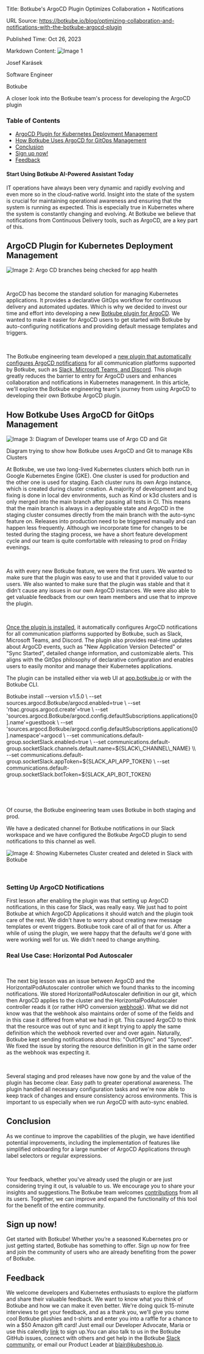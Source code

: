 Title: Botkube's ArgoCD Plugin Optimizes Collaboration + Notifications

URL Source: https://botkube.io/blog/optimizing-collaboration-and-notifications-with-the-botkube-argocd-plugin

Published Time: Oct 26, 2023

Markdown Content:
![Image 1](https://cdn.prod.website-files.com/634fabb21508d6c9db9bc46f/636df3f0810c273feb4b4ad3_VEyGvbbIe6fYlHwidQsOYSS3FvzlHuQsOUjeuZzXWJw.jpeg)

Josef Karásek

Software Engineer

Botkube

A closer look into the Botkube team's process for developing the ArgoCD plugin

### Table of Contents

*   [ArgoCD Plugin for Kubernetes Deployment Management](https://botkube.io/blog/optimizing-collaboration-and-notifications-with-the-botkube-argocd-plugin#argocd-plugin-for-kubernetes-deployment-management)
*   [How Botkube Uses ArgoCD for GitOps Management](https://botkube.io/blog/optimizing-collaboration-and-notifications-with-the-botkube-argocd-plugin#how-botkube-uses-argocd-for-gitops-management)
*   [Conclusion](https://botkube.io/blog/optimizing-collaboration-and-notifications-with-the-botkube-argocd-plugin#conclusion)
*   [Sign up now!](https://botkube.io/blog/optimizing-collaboration-and-notifications-with-the-botkube-argocd-plugin#sign-up-now-)
*   [Feedback](https://botkube.io/blog/optimizing-collaboration-and-notifications-with-the-botkube-argocd-plugin#feedback)

#### Start Using Botkube AI-Powered Assistant Today

IT operations have always been very dynamic and rapidly evolving and even more so in the cloud-native world. Insight into the state of the system is crucial for maintaining operational awareness and ensuring that the system is running as expected. This is especially true in Kubernetes where the system is constantly changing and evolving. At Botkube we believe that notifications from Continuous Delivery tools, such as ArgoCD, are a key part of this.

ArgoCD Plugin for Kubernetes Deployment Management
--------------------------------------------------

![Image 2: Argo CD branches being checked for app health](https://cdn.prod.website-files.com/634fabb21508d6c9db9bc46f/650e09b69191288d41cf2161_rih56gy96kbqx4UzlDDmVadKW9ieXnfmbXLOwzJiDWgHBDzmW0vG867PZM74YdzH5YkNHY-9F2xaVfJTam8eFpvSgzoB4EX-FxDPzLzqMvKJmSNtSBwIRifp2EctcHW3oeh_ruepqkKpwhfFyDzS5Kc.gif)

‍

ArgoCD has become the standard solution for managing Kubernetes applications. It provides a declarative GitOps workflow for continuous delivery and automated updates. Which is why we decided to invest our time and effort into developing a new [Botkube plugin for ArgoCD](https://botkube.io/integration/argo-cd-botkube-kubernetes-integration). We wanted to make it easier for ArgoCD users to get started with Botkube by auto-configuring notifications and providing default message templates and triggers.

‍

The Botkube engineering team developed a [new plugin that automatically configures ArgoCD notifications](https://docs.botkube.io/usage/source/argocd) for all communication platforms supported by Botkube, such as [Slack, Microsoft Teams, and Discord](https://botkube.io/integrations). This plugin greatly reduces the barrier to entry for ArgoCD users and enhances collaboration and notifications in Kubernetes management. In this article, we'll explore the Botkube engineering team's journey from using ArgoCD to developing their own Botkube ArgoCD plugin.

How Botkube Uses ArgoCD for GitOps Management
---------------------------------------------

![Image 3: Diagram of Developer teams use of Argo CD and Git](https://cdn.prod.website-files.com/634fabb21508d6c9db9bc46f/653a912003e50d0ea9eb0c15_Argo%20Sync%20Image%20(1).png)

Diagram trying to show how Botkube uses ArgoCD and Git to manage K8s Clusters

At Botkube, we use two long-lived Kubernetes clusters which both run in Google Kubernetes Engine (GKE). One cluster is used for production and the other one is used for staging. Each cluster runs its own Argo instance, which is created during cluster creation. A majority of development and bug fixing is done in local dev environments, such as Kind or k3d clusters and is only merged into the main branch after passing all tests in CI. This means that the main branch is always in a deployable state and ArgoCD in the staging cluster consumes directly from the main branch with the auto-sync feature on. Releases into production need to be triggered manually and can happen less frequently. Although we incorporate time for changes to be tested during the staging process, we have a short feature development cycle and our team is quite comfortable with releasing to prod on Friday evenings.

‍

As with every new Botkube feature, we were the first users. We wanted to make sure that the plugin was easy to use and that it provided value to our users. We also wanted to make sure that the plugin was stable and that it didn't cause any issues in our own ArgoCD instances. We were also able to get valuable feedback from our own team members and use that to improve the plugin.

‍

[Once the plugin is installed](https://docs.botkube.io/configuration/source/argocd/), it automatically configures ArgoCD notifications for all communication platforms supported by Botkube, such as Slack, Microsoft Teams, and Discord. The plugin also provides real-time updates about ArgoCD events, such as "New Application Version Detected" or "Sync Started", detailed change information, and customizable alerts. This aligns with the GitOps philosophy of declarative configuration and enables users to easily monitor and manage their Kubernetes applications.

The plugin can be installed either via web UI at [app.botkube.io](https://app.botkube.io/) or with the Botkube CLI.

  Botkube install --version v1.5.0 \\
  --set sources.argocd.Botkube/argocd.enabled=true \\
  --set 'rbac.groups.argocd.create'=true \\
  --set 'sources.argocd.Botkube/argocd.config.defaultSubscriptions.applications\[0\].name'=guestbook \\
  --set 'sources.argocd.Botkube/argocd.config.defaultSubscriptions.applications\[0\].namespace'=argocd \\
  --set communications.default-group.socketSlack.enabled=true \\
  --set communications.default-group.socketSlack.channels.default.name=${SLACK\_CHANNEL\_NAME} \\
  --set communications.default-group.socketSlack.appToken=${SLACK\_API\_APP\_TOKEN} \\
  --set communications.default-group.socketSlack.botToken=${SLACK\_API\_BOT\_TOKEN}

‍

‍

Of course, the Botkube engineering team uses Botkube in both staging and prod.

We have a dedicated channel for Botkube notifications in our Slack workspace and we have configured the Botkube ArgoCD plugin to send notifications to this channel as well.

![Image 4: Showing Kubernetes Cluster created and deleted in Slack with Botkube](https://cdn.prod.website-files.com/634fabb21508d6c9db9bc46f/653a68dff56c4c123324282e_L72F7n2Dmu8c1Ua4Zpyw7FLyLF4LTUh7AjQ8cKUg5u8TguoHXxfwbYBJYMtZjMXCm6PXk3xyEj-dwF83OsRdwoA-RXiMUHSnIQppKb6WnZSim6V8x5_1vp94dlRVuFj7L_fFlwG7Ir_VYrORpIZkzmA.png)

‍

### Setting Up ArgoCD Notifications

First lesson after enabling the plugin was that setting up ArgoCD notifications, in this case for Slack, was really easy. We just had to point Botkube at which ArgoCD Applications it should watch and the plugin took care of the rest. We didn't have to worry about creating new message templates or event triggers. Botkube took care of all of that for us. After a while of using the plugin, we were happy that the defaults we'd gone with were working well for us. We didn't need to change anything.

### Real Use Case: Horizontal Pod Autoscaler

‍

The next big lesson was an issue between ArgoCD and the HorizontalPodAutoscaler controller which we found thanks to the incoming notifications. We stored HorizontalPodAutoscaler definition in our git, which then ArgoCD applies to the cluster and the HorizontalPodAutoscaler controller reads it (or rather HPO conversion [webhook](https://github.com/kubernetes/kubernetes/issues/74099)). What we did not know was that the webhook also maintains order of some of the fields and in this case it differed from what we had in git. This caused ArgoCD to think that the resource was out of sync and it kept trying to apply the same definition which the webhook reverted over and over again. Naturally, Botkube kept sending notifications about this: "OutOfSync" and "Synced". We fixed the issue by storing the resource definition in git in the same order as the webhook was expecting it.

‍

Several staging and prod releases have now gone by and the value of the plugin has become clear. Easy path to greater operational awareness. The plugin handled all necessary configuration tasks and we're now able to keep track of changes and ensure consistency across environments. This is important to us especially when we run ArgoCD with auto-sync enabled.

Conclusion
----------

As we continue to improve the capabilities of the plugin, we have identified potential improvements, including the implementation of features like simplified onboarding for a large number of ArgoCD Applications through label selectors or regular expressions.

‍

Your feedback, whether you've already used the plugin or are just considering trying it out, is valuable to us. We encourage you to share your insights and suggestions.The Botkube team welcomes [contributions](https://github.com/kubeshop/botkube) from all its users. Together, we can improve and expand the functionality of this tool for the benefit of the entire community.

Sign up now!
------------

Get started with Botkube! Whether you’re a seasoned Kubernetes pro or just getting started, Botkube has something to offer. Sign up now for free and join the community of users who are already benefiting from the power of Botkube.

Feedback
--------

We welcome developers and Kubernetes enthusiasts to explore the platform and share their valuable feedback. We want to know what you think of Botkube and how we can make it even better. We're doing quick 15-minute interviews to get your feedback, and as a thank you, we'll give you some cool Botkube plushies and t-shirts and enter you into a raffle for a chance to win a $50 Amazon gift card! Just email our Developer Advocate, Maria or use this calendly [link](https://calendly.com/maria-botkube) to sign up.You can also talk to us in the Botkube GitHub issues, connect with others and get help in the Botkube [Slack community](http://join.botkube.io/), or email our Product Leader at blair@kubeshop.io.
